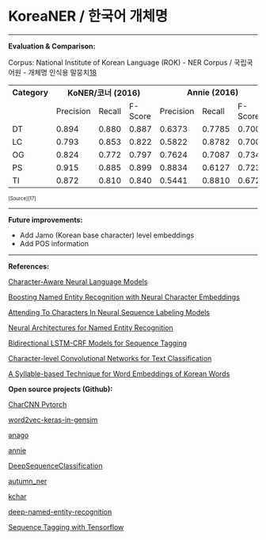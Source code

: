 ﻿# KoreaNER / 한국어 개체명

---

**Evaluation & Comparison:**

Corpus: National Institute of Korean Language (ROK) - NER Corpus / 국립국어원 - 개체명 인식용 말뭉치[18]


<table>
	<tbody>
		<tr>
			<td><b>Category</b></td>
			<td colspan="3" align = "center"><b>KoNER/코너 (2016)</b></td>
			<td colspan="3" align = "center"><b>Annie (2016)</b></td>
			<td colspan="3" align = "center"><b>KoreaNER</b></td>
		</tr>
		<tr>
			<td></td>
			<td>Precision</td>
			<td>Recall</td>
			<td>F-Score</td>
			<td>Precision</td>
			<td>Recall</td>
			<td>F-Score</td>
			<td>Precision</td>
			<td>Recall</td>
			<td>F-Score</td>
		</tr>
		<tr>
			<td>DT</td>
			<td>0.894</td>
			<td>0.880</td>
			<td>0.887</td>
			<td>0.6373</td>
			<td>0.7785</td>
			<td>0.7009</td>
			<td>0.84</td>
			<td>0.73</td>
			<td>0.78</td>
		</tr>
		<tr>
			<td>LC</td>
			<td>0.793</td>
			<td>0.853</td>
			<td>0.822</td>
			<td>0.5822</td>
			<td>0.8782</td>
			<td>0.7002</td>
			<td>0.71</td>
			<td>0.73</td>
			<td>0.72</td>
		</tr>
		<tr>
			<td>OG</td>
			<td>0.824</td>
			<td>0.772</td>
			<td>0.797</td>
			<td>0.7624</td>
			<td>0.7087</td>
			<td>0.7346</td>
			<td>0.70</td>
			<td>0.66</td>
			<td>0.68</td>
		</tr>
		<tr>
			<td>PS</td>
			<td>0.915</td>
			<td>0.885</td>
			<td>0.899</td>
			<td>0.8834</td>
			<td>0.6127</td>
			<td>0.7236</td>
			<td>0.84</td>
			<td>0.73</td>
			<td>0.78</td>
		</tr>
		<tr>
			<td>TI</td>
			<td>0.872</td>
			<td>0.810</td>
			<td>0.840</td>
			<td>0.5441</td>
			<td>0.8810</td>
			<td>0.6727</td>
			<td>0.96</td>
			<td>0.81</td>
			<td>0.88</td>
		</tr>
	</tbody>
</table>
<sub><sup>[Source][17]</sub></sup>

---

**Future improvements:**

- Add Jamo (Korean base character) level embeddings
- Add POS information

---

**References:**

[Character-Aware Neural Language Models][2]

[Boosting Named Entity Recognition with Neural Character Embeddings][1]
	
[Attending To Characters In Neural Sequence Labeling Models][3]

[Neural Architectures for Named Entity Recognition][4]

[Bidirectional LSTM-CRF Models for Sequence Tagging][5]

[Character-level Convolutional Networks for Text Classification][6]

[A Syllable-based Technique for Word Embeddings of Korean Words][16]

**Open source projects (Github):**

[CharCNN Pytorch][7]

[word2vec-keras-in-gensim][8]

[anago][9]

[annie][10]

[DeepSequenceClassification][11]

[autumn_ner][12]

[kchar][13]

[deep-named-entity-recognition][14]

[Sequence Tagging with Tensorflow][15]

  [1]: https://arxiv.org/pdf/1505.05008.pdf
  [2]: https://arxiv.org/pdf/1505.05008.pdf
  [3]: https://aclweb.org/anthology/C/C16/C16-1030.pdf
  [4]: https://arxiv.org/pdf/1603.01360.pdf
  [5]: https://arxiv.org/pdf/1508.01991.pdf
  [6]: https://arxiv.org/pdf/1509.01626.pdf
  [7]: https://github.com/srviest/char-cnn-pytorch
  [8]: https://github.com/SimonPavlik/word2vec-keras-in-gensim/blob/keras106/word2veckeras
  [9]: https://github.com/Hironsan/anago/blob/master/anago
  [10]: https://github.com/krikit/annie/tree/master/bin
  [11]: https://github.com/napsternxg/DeepSequenceClassification/
  [12]: https://github.com/tttr222/autumn_ner/blob/master/model.py
  [13]: https://github.com/jarfo/kchar/
  [14]: https://github.com/aatkinson-old/deep-named-entity-recognition/blob/master/
  [15]: https://guillaumegenthial.github.io/sequence-tagging-with-tensorflow.html
  [16]: https://arxiv.org/pdf/1708.01766.pdf
  [17]: https://www.korean.go.kr/common/download.do;front=6F1EBE4CC5ED872C7FEB60294C6E1D8C?file_path=etcData&c_file_name=c00c0198-220a-47a5-bccd-55eda862dbe4_0.pdf&o_file_name=2016%EB%85%84%20%EA%B5%AD%EC%96%B4%20%EC%B2%98%EB%A6%AC%20%EC%A0%95%EB%B3%B4%20%EC%8B%9C%EC%8A%A4%ED%85%9C%20%EA%B2%BD%EC%A7%84%20%EB%8C%80%ED%9A%8C%20%EB%B0%9C%ED%91%9C%20%EC%9E%90%EB%A3%8C%EC%A7%91.pdf
  [18]: https://ithub.korean.go.kr/

